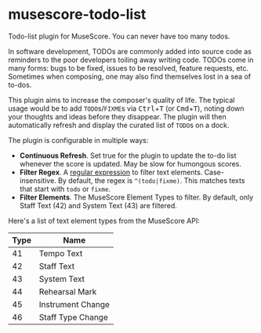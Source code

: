 # musescore-todo-list
Todo-list plugin for MuseScore. You can never have too many todos.

In software development, TODOs are commonly added into source code as reminders to the poor developers toiling away writing code. TODOs come in many forms: bugs to be fixed, issues to be resolved, feature requests, etc. Sometimes when composing, one may also find themselves lost in a sea of to-dos.

This plugin aims to increase the composer's quality of life. The typical usage would be to add `TODO`s/`FIXME`s via <kbd>Ctrl</kbd>+<kbd>T</kbd> (or <kbd>Cmd</kbd>+<kbd>T</kbd>), noting down your thoughts and ideas before they disappear. The plugin will then automatically refresh and display the curated list of `TODO`s on a dock.

<!-- TODO insert screenshot -->

The plugin is configurable in multiple ways:

* **Continuous Refresh**. Set true for the plugin to update the to-do list whenever the score is updated. May be slow for humongous scores.
* **Filter Regex**. A [regular expression][regex] to filter text elements. Case-insensitive. By default, the regex is `^(todo|fixme)`. This matches texts that start with `todo` or `fixme`.
* **Filter Elements**. The MuseScore Element Types to filter. By default, only Staff Text (42) and System Text (43) are filtered.

Here's a list of text element types from the MuseScore API:

| Type | Name   |
|------|--------|
| 41   | Tempo Text |
| 42   | Staff Text |
| 43   | System Text |
| 44   | Rehearsal Mark |
| 45   | Instrument Change |
| 46   | Staff Type Change |

[regex]: https://www.regular-expressions.info/
